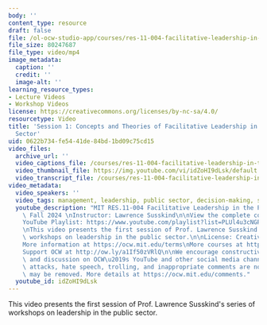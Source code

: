 ```yaml
---
body: ''
content_type: resource
draft: false
file: /ol-ocw-studio-app/courses/res-11-004-facilitative-leadership-in-the-public-sector-fall-2024/01_concepts_and_theories_of_facilitative_leadership_in_the_public_sector_v7-1080p_360p_16_9.mp4
file_size: 80247687
file_type: video/mp4
image_metadata:
  caption: ''
  credit: ''
  image-alt: ''
learning_resource_types:
- Lecture Videos
- Workshop Videos
license: https://creativecommons.org/licenses/by-nc-sa/4.0/
resourcetype: Video
title: 'Session 1: Concepts and Theories of Facilitative Leadership in the Public
  Sector'
uid: 0622b734-fe54-41de-84bd-1bd09c75cd15
video_files:
  archive_url: ''
  video_captions_file: /courses/res-11-004-facilitative-leadership-in-the-public-sector-fall-2024/1myuOai2exjX2jkKYk6Y14ho16S1W6enb_transcript.webvtt
  video_thumbnail_file: https://img.youtube.com/vi/idZoHI9dLsk/default.jpg
  video_transcript_file: /courses/res-11-004-facilitative-leadership-in-the-public-sector-fall-2024/1myuOai2exjX2jkKYk6Y14ho16S1W6enb_transcript.pdf
video_metadata:
  video_speakers: ''
  video_tags: management, leadership, public sector, decision-making, stakeholders
  youtube_description: "MIT RES.11-004 Facilitative Leadership in the Public Sector,\
    \ Fall 2024 \nInstructor: Lawrence Susskind\n\nView the complete course: https://ocw.mit.edu/courses/res-11-004-facilitative-leadership-in-the-public-sector-fall-2024\n\
    YouTube Playlist: https://www.youtube.com/playlist?list=PLUl4u3cNGP60O02XvPeXfmDpv3Dir9q0T\n\
    \nThis video presents the first session of Prof. Lawrence Susskind's series of\
    \ workshops on leadership in the public sector.\n\nLicense: Creative Commons BY-NC-SA\n\
    More information at https://ocw.mit.edu/terms\nMore courses at https://ocw.mit.edu\n\
    Support OCW at http://ow.ly/a1If50zVRlQ\n\nWe encourage constructive comments\
    \ and discussion on OCW\u2019s YouTube and other social media channels. Personal\
    \ attacks, hate speech, trolling, and inappropriate comments are not allowed and\
    \ may be removed. More details at https://ocw.mit.edu/comments."
  youtube_id: idZoHI9dLsk
---
```

This video presents the first session of Prof. Lawrence Susskind's series of workshops on leadership in the public sector.
